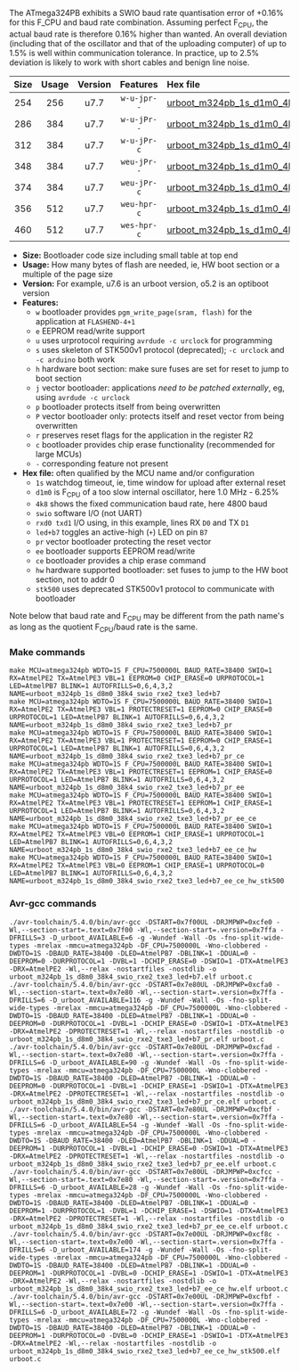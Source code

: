 The ATmega324PB exhibits a SWIO baud rate quantisation error of +0.16% for this F_CPU and baud rate combination. Assuming perfect F<sub>CPU</sub>, the actual baud rate is therefore 0.16% higher than wanted. An overall deviation (including that of the oscillator and that of the uploading computer) of up to 1.5% is well within communication tolerance. In practice, up to 2.5% deviation is likely to work with short cables and benign line noise.

|Size|Usage|Version|Features|Hex file|
|:-:|:-:|:-:|:-:|:--|
|254|256|u7.7|`w-u-jpr--`|[urboot_m324pb_1s_d1m0_4k8_swio_rxe2_txe3_led+b7.hex](https://raw.githubusercontent.com/stefanrueger/urboot.hex/main/mcus/atmega324pb/watchdog_1_s/internal_oscillator_d-6.25%25/%2B1m000000_hz/%2B%2B%2B4k8_baud/uart2_rxe2_txe3/led%2Bb7/urboot_m324pb_1s_d1m0_4k8_swio_rxe2_txe3_led%2Bb7.hex)|
|286|384|u7.7|`w-u-jPr--`|[urboot_m324pb_1s_d1m0_4k8_swio_rxe2_txe3_led+b7_pr.hex](https://raw.githubusercontent.com/stefanrueger/urboot.hex/main/mcus/atmega324pb/watchdog_1_s/internal_oscillator_d-6.25%25/%2B1m000000_hz/%2B%2B%2B4k8_baud/uart2_rxe2_txe3/led%2Bb7/urboot_m324pb_1s_d1m0_4k8_swio_rxe2_txe3_led%2Bb7_pr.hex)|
|312|384|u7.7|`w-u-jPr-c`|[urboot_m324pb_1s_d1m0_4k8_swio_rxe2_txe3_led+b7_pr_ce.hex](https://raw.githubusercontent.com/stefanrueger/urboot.hex/main/mcus/atmega324pb/watchdog_1_s/internal_oscillator_d-6.25%25/%2B1m000000_hz/%2B%2B%2B4k8_baud/uart2_rxe2_txe3/led%2Bb7/urboot_m324pb_1s_d1m0_4k8_swio_rxe2_txe3_led%2Bb7_pr_ce.hex)|
|348|384|u7.7|`weu-jPr--`|[urboot_m324pb_1s_d1m0_4k8_swio_rxe2_txe3_led+b7_pr_ee.hex](https://raw.githubusercontent.com/stefanrueger/urboot.hex/main/mcus/atmega324pb/watchdog_1_s/internal_oscillator_d-6.25%25/%2B1m000000_hz/%2B%2B%2B4k8_baud/uart2_rxe2_txe3/led%2Bb7/urboot_m324pb_1s_d1m0_4k8_swio_rxe2_txe3_led%2Bb7_pr_ee.hex)|
|374|384|u7.7|`weu-jPr-c`|[urboot_m324pb_1s_d1m0_4k8_swio_rxe2_txe3_led+b7_pr_ee_ce.hex](https://raw.githubusercontent.com/stefanrueger/urboot.hex/main/mcus/atmega324pb/watchdog_1_s/internal_oscillator_d-6.25%25/%2B1m000000_hz/%2B%2B%2B4k8_baud/uart2_rxe2_txe3/led%2Bb7/urboot_m324pb_1s_d1m0_4k8_swio_rxe2_txe3_led%2Bb7_pr_ee_ce.hex)|
|356|512|u7.7|`weu-hpr-c`|[urboot_m324pb_1s_d1m0_4k8_swio_rxe2_txe3_led+b7_ee_ce_hw.hex](https://raw.githubusercontent.com/stefanrueger/urboot.hex/main/mcus/atmega324pb/watchdog_1_s/internal_oscillator_d-6.25%25/%2B1m000000_hz/%2B%2B%2B4k8_baud/uart2_rxe2_txe3/led%2Bb7/urboot_m324pb_1s_d1m0_4k8_swio_rxe2_txe3_led%2Bb7_ee_ce_hw.hex)|
|460|512|u7.7|`wes-hpr-c`|[urboot_m324pb_1s_d1m0_4k8_swio_rxe2_txe3_led+b7_ee_ce_hw_stk500.hex](https://raw.githubusercontent.com/stefanrueger/urboot.hex/main/mcus/atmega324pb/watchdog_1_s/internal_oscillator_d-6.25%25/%2B1m000000_hz/%2B%2B%2B4k8_baud/uart2_rxe2_txe3/led%2Bb7/urboot_m324pb_1s_d1m0_4k8_swio_rxe2_txe3_led%2Bb7_ee_ce_hw_stk500.hex)|

- **Size:** Bootloader code size including small table at top end
- **Usage:** How many bytes of flash are needed, ie, HW boot section or a multiple of the page size
- **Version:** For example, u7.6 is an urboot version, o5.2 is an optiboot version
- **Features:**
  + `w` bootloader provides `pgm_write_page(sram, flash)` for the application at `FLASHEND-4+1`
  + `e` EEPROM read/write support
  + `u` uses urprotocol requiring `avrdude -c urclock` for programming
  + `s` uses skeleton of STK500v1 protocol (deprecated); `-c urclock` and `-c arduino` both work
  + `h` hardware boot section: make sure fuses are set for reset to jump to boot section
  + `j` vector bootloader: applications *need to be patched externally*, eg, using `avrdude -c urclock`
  + `p` bootloader protects itself from being overwritten
  + `P` vector bootloader only: protects itself and reset vector from being overwritten
  + `r` preserves reset flags for the application in the register R2
  + `c` bootloader provides chip erase functionality (recommended for large MCUs)
  + `-` corresponding feature not present
- **Hex file:** often qualified by the MCU name and/or configuration
  + `1s` watchdog timeout, ie, time window for upload after external reset
  + `d1m0` is F<sub>CPU</sub> of a too slow internal oscillator, here 1.0 MHz - 6.25%
  + `4k8` shows the fixed communication baud rate, here 4800 baud
  + `swio` software I/O (not UART)
  + `rxd0 txd1` I/O using, in this example, lines RX `D0` and TX `D1`
  + `led+b7` toggles an active-high (`+`) LED on pin `B7`
  + `pr` vector bootloader protecting the reset vector
  + `ee` bootloader supports EEPROM read/write
  + `ce` bootloader provides a chip erase command
  + `hw` hardware supported bootloader: set fuses to jump to the HW boot section, not to addr 0
  + `stk500` uses deprecated STK500v1 protocol to communicate with bootloader


Note below that baud rate and F<sub>CPU</sub> may be different from the path name's as long as the quotient F<sub>CPU</sub>/baud rate is the same.

### Make commands
```
make MCU=atmega324pb WDTO=1S F_CPU=7500000L BAUD_RATE=38400 SWIO=1 RX=AtmelPE2 TX=AtmelPE3 VBL=1 EEPROM=0 CHIP_ERASE=0 URPROTOCOL=1 LED=AtmelPB7 BLINK=1 AUTOFRILLS=0,6,4,3,2 NAME=urboot_m324pb_1s_d8m0_38k4_swio_rxe2_txe3_led+b7
make MCU=atmega324pb WDTO=1S F_CPU=7500000L BAUD_RATE=38400 SWIO=1 RX=AtmelPE2 TX=AtmelPE3 VBL=1 PROTECTRESET=1 EEPROM=0 CHIP_ERASE=0 URPROTOCOL=1 LED=AtmelPB7 BLINK=1 AUTOFRILLS=0,6,4,3,2 NAME=urboot_m324pb_1s_d8m0_38k4_swio_rxe2_txe3_led+b7_pr
make MCU=atmega324pb WDTO=1S F_CPU=7500000L BAUD_RATE=38400 SWIO=1 RX=AtmelPE2 TX=AtmelPE3 VBL=1 PROTECTRESET=1 EEPROM=0 CHIP_ERASE=1 URPROTOCOL=1 LED=AtmelPB7 BLINK=1 AUTOFRILLS=0,6,4,3,2 NAME=urboot_m324pb_1s_d8m0_38k4_swio_rxe2_txe3_led+b7_pr_ce
make MCU=atmega324pb WDTO=1S F_CPU=7500000L BAUD_RATE=38400 SWIO=1 RX=AtmelPE2 TX=AtmelPE3 VBL=1 PROTECTRESET=1 EEPROM=1 CHIP_ERASE=0 URPROTOCOL=1 LED=AtmelPB7 BLINK=1 AUTOFRILLS=0,6,4,3,2 NAME=urboot_m324pb_1s_d8m0_38k4_swio_rxe2_txe3_led+b7_pr_ee
make MCU=atmega324pb WDTO=1S F_CPU=7500000L BAUD_RATE=38400 SWIO=1 RX=AtmelPE2 TX=AtmelPE3 VBL=1 PROTECTRESET=1 EEPROM=1 CHIP_ERASE=1 URPROTOCOL=1 LED=AtmelPB7 BLINK=1 AUTOFRILLS=0,6,4,3,2 NAME=urboot_m324pb_1s_d8m0_38k4_swio_rxe2_txe3_led+b7_pr_ee_ce
make MCU=atmega324pb WDTO=1S F_CPU=7500000L BAUD_RATE=38400 SWIO=1 RX=AtmelPE2 TX=AtmelPE3 VBL=0 EEPROM=1 CHIP_ERASE=1 URPROTOCOL=1 LED=AtmelPB7 BLINK=1 AUTOFRILLS=0,6,4,3,2 NAME=urboot_m324pb_1s_d8m0_38k4_swio_rxe2_txe3_led+b7_ee_ce_hw
make MCU=atmega324pb WDTO=1S F_CPU=7500000L BAUD_RATE=38400 SWIO=1 RX=AtmelPE2 TX=AtmelPE3 VBL=0 EEPROM=1 CHIP_ERASE=1 URPROTOCOL=0 LED=AtmelPB7 BLINK=1 AUTOFRILLS=0,6,4,3,2 NAME=urboot_m324pb_1s_d8m0_38k4_swio_rxe2_txe3_led+b7_ee_ce_hw_stk500
```

### Avr-gcc commands
```
./avr-toolchain/5.4.0/bin/avr-gcc -DSTART=0x7f00UL -DRJMPWP=0xcfe0 -Wl,--section-start=.text=0x7f00 -Wl,--section-start=.version=0x7ffa -DFRILLS=3 -D_urboot_AVAILABLE=6 -g -Wundef -Wall -Os -fno-split-wide-types -mrelax -mmcu=atmega324pb -DF_CPU=7500000L -Wno-clobbered -DWDTO=1S -DBAUD_RATE=38400 -DLED=AtmelPB7 -DBLINK=1 -DDUAL=0 -DEEPROM=0 -DURPROTOCOL=1 -DVBL=1 -DCHIP_ERASE=0 -DSWIO=1 -DTX=AtmelPE3 -DRX=AtmelPE2 -Wl,--relax -nostartfiles -nostdlib -o urboot_m324pb_1s_d8m0_38k4_swio_rxe2_txe3_led+b7.elf urboot.c
./avr-toolchain/5.4.0/bin/avr-gcc -DSTART=0x7e80UL -DRJMPWP=0xcfa0 -Wl,--section-start=.text=0x7e80 -Wl,--section-start=.version=0x7ffa -DFRILLS=6 -D_urboot_AVAILABLE=116 -g -Wundef -Wall -Os -fno-split-wide-types -mrelax -mmcu=atmega324pb -DF_CPU=7500000L -Wno-clobbered -DWDTO=1S -DBAUD_RATE=38400 -DLED=AtmelPB7 -DBLINK=1 -DDUAL=0 -DEEPROM=0 -DURPROTOCOL=1 -DVBL=1 -DCHIP_ERASE=0 -DSWIO=1 -DTX=AtmelPE3 -DRX=AtmelPE2 -DPROTECTRESET=1 -Wl,--relax -nostartfiles -nostdlib -o urboot_m324pb_1s_d8m0_38k4_swio_rxe2_txe3_led+b7_pr.elf urboot.c
./avr-toolchain/5.4.0/bin/avr-gcc -DSTART=0x7e80UL -DRJMPWP=0xcfad -Wl,--section-start=.text=0x7e80 -Wl,--section-start=.version=0x7ffa -DFRILLS=6 -D_urboot_AVAILABLE=90 -g -Wundef -Wall -Os -fno-split-wide-types -mrelax -mmcu=atmega324pb -DF_CPU=7500000L -Wno-clobbered -DWDTO=1S -DBAUD_RATE=38400 -DLED=AtmelPB7 -DBLINK=1 -DDUAL=0 -DEEPROM=0 -DURPROTOCOL=1 -DVBL=1 -DCHIP_ERASE=1 -DSWIO=1 -DTX=AtmelPE3 -DRX=AtmelPE2 -DPROTECTRESET=1 -Wl,--relax -nostartfiles -nostdlib -o urboot_m324pb_1s_d8m0_38k4_swio_rxe2_txe3_led+b7_pr_ce.elf urboot.c
./avr-toolchain/5.4.0/bin/avr-gcc -DSTART=0x7e80UL -DRJMPWP=0xcfbf -Wl,--section-start=.text=0x7e80 -Wl,--section-start=.version=0x7ffa -DFRILLS=6 -D_urboot_AVAILABLE=54 -g -Wundef -Wall -Os -fno-split-wide-types -mrelax -mmcu=atmega324pb -DF_CPU=7500000L -Wno-clobbered -DWDTO=1S -DBAUD_RATE=38400 -DLED=AtmelPB7 -DBLINK=1 -DDUAL=0 -DEEPROM=1 -DURPROTOCOL=1 -DVBL=1 -DCHIP_ERASE=0 -DSWIO=1 -DTX=AtmelPE3 -DRX=AtmelPE2 -DPROTECTRESET=1 -Wl,--relax -nostartfiles -nostdlib -o urboot_m324pb_1s_d8m0_38k4_swio_rxe2_txe3_led+b7_pr_ee.elf urboot.c
./avr-toolchain/5.4.0/bin/avr-gcc -DSTART=0x7e80UL -DRJMPWP=0xcfcc -Wl,--section-start=.text=0x7e80 -Wl,--section-start=.version=0x7ffa -DFRILLS=6 -D_urboot_AVAILABLE=28 -g -Wundef -Wall -Os -fno-split-wide-types -mrelax -mmcu=atmega324pb -DF_CPU=7500000L -Wno-clobbered -DWDTO=1S -DBAUD_RATE=38400 -DLED=AtmelPB7 -DBLINK=1 -DDUAL=0 -DEEPROM=1 -DURPROTOCOL=1 -DVBL=1 -DCHIP_ERASE=1 -DSWIO=1 -DTX=AtmelPE3 -DRX=AtmelPE2 -DPROTECTRESET=1 -Wl,--relax -nostartfiles -nostdlib -o urboot_m324pb_1s_d8m0_38k4_swio_rxe2_txe3_led+b7_pr_ee_ce.elf urboot.c
./avr-toolchain/5.4.0/bin/avr-gcc -DSTART=0x7e00UL -DRJMPWP=0xcf8c -Wl,--section-start=.text=0x7e00 -Wl,--section-start=.version=0x7ffa -DFRILLS=6 -D_urboot_AVAILABLE=174 -g -Wundef -Wall -Os -fno-split-wide-types -mrelax -mmcu=atmega324pb -DF_CPU=7500000L -Wno-clobbered -DWDTO=1S -DBAUD_RATE=38400 -DLED=AtmelPB7 -DBLINK=1 -DDUAL=0 -DEEPROM=1 -DURPROTOCOL=1 -DVBL=0 -DCHIP_ERASE=1 -DSWIO=1 -DTX=AtmelPE3 -DRX=AtmelPE2 -Wl,--relax -nostartfiles -nostdlib -o urboot_m324pb_1s_d8m0_38k4_swio_rxe2_txe3_led+b7_ee_ce_hw.elf urboot.c
./avr-toolchain/5.4.0/bin/avr-gcc -DSTART=0x7e00UL -DRJMPWP=0xcfbf -Wl,--section-start=.text=0x7e00 -Wl,--section-start=.version=0x7ffa -DFRILLS=6 -D_urboot_AVAILABLE=72 -g -Wundef -Wall -Os -fno-split-wide-types -mrelax -mmcu=atmega324pb -DF_CPU=7500000L -Wno-clobbered -DWDTO=1S -DBAUD_RATE=38400 -DLED=AtmelPB7 -DBLINK=1 -DDUAL=0 -DEEPROM=1 -DURPROTOCOL=0 -DVBL=0 -DCHIP_ERASE=1 -DSWIO=1 -DTX=AtmelPE3 -DRX=AtmelPE2 -Wl,--relax -nostartfiles -nostdlib -o urboot_m324pb_1s_d8m0_38k4_swio_rxe2_txe3_led+b7_ee_ce_hw_stk500.elf urboot.c
```

